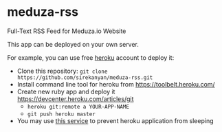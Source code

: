 # meduza-rss
Full-Text RSS Feed for Meduza.io Website

This app can be deployed on your own server.

For example, you can use free [heroku](https://heroku.com) account to deploy it:
- Clone this repository: ``git clone https://github.com/sirekanyan/meduza-rss.git``
- Install command line tool for heroku from https://toolbelt.heroku.com/
- Create new ruby app and deploy it https://devcenter.heroku.com/articles/git
  - ``heroku git:remote a YOUR-APP-NAME``
  - ``git push heroku master``
- You may use [this service](https://uptimerobot.com/) to prevent heroku application from sleeping
